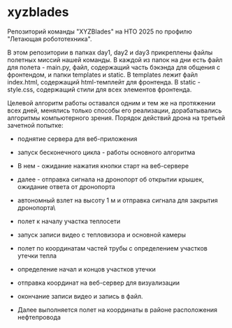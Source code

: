# xyzblades
Репозиторий команды "XYZBlades" на НТО 2025 по профилю "Летающая робототехника".

В этом репозитории в папках day1, day2 и day3 прикреплены файлы полетных миссий нашей команды. 
В каждой из папок на дни есть файл для полета - main.py, файл, содержащий часть бэкэнда для общения с фронтендом, и папки templates и static.
В templates лежит файл index.html, содержащий html-темплейт для фронтенда. В static - style.css, содержащий стили для всех элементов фронтенда.

Целевой алгоритм работы оставался одним и тем же на протяжении всех дней, менялись только способы его реализации, дорабатывались алгоритмы компьютерного зрения.
Порядок действий дрона на третьей зачетной попытке:
- поднятие сервера для веб-приложения 
- запуск бесконечного цикла - работы основного алгоритма
- В нем - ожидание нажатия кнопки старт на веб-сервере
- далее - отправка сигнала на дронопорт об открытии крышек, ожидание ответа от дронопорта
- автономный взлет на высоту 1 м и отправка сигнала для закрытия дронопорта\
- полет к началу участка теплосети
- запуск записи видео с тепловизора и основной камеры
- полет по координатам частей трубы с определением участков утечки тепла
- определение начал и концов участков утечки
- отправка координат на веб-сервер для визуализации
- окончание записи видео и запись в файл.

- Далее выполняется полет на координаты в районе расположения нефтепровода
